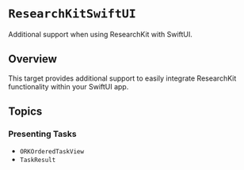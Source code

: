 # ``ResearchKitSwiftUI``

Additional support when using ResearchKit with SwiftUI.

<!--
#
# This source file is part of the Stanford Biodesign Digital Health Group open-source organization
#
# SPDX-FileCopyrightText: 2024 Stanford University and the project authors (see CONTRIBUTORS.md)
#
# SPDX-License-Identifier: MIT
#
-->

## Overview

This target provides additional support to easily integrate ResearchKit functionality within your SwiftUI app.

## Topics

### Presenting Tasks

- ``ORKOrderedTaskView``
- ``TaskResult``
